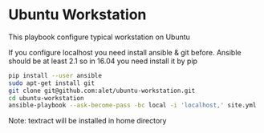 # Ubuntu Workstation

This playbook configure typical workstation on Ubuntu

If you configure localhost you need install ansible & git before. Ansible should be at least 2.1 so in 16.04 you need install it by pip

```sh
pip install --user ansible
sudo apt-get install git
git clone git@github.com:alet/ubuntu-workstation.git
cd ubuntu-workstation
ansible-playbook --ask-become-pass -bc local -i 'localhost,' site.yml
```
Note: textract will be installed in home directory
